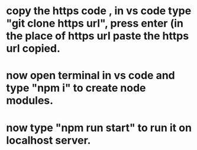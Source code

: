 # copy the https code , in vs code type "git clone https url", press enter (in the place of https url paste the https url copied.
# now open terminal in vs code and type "npm i" to create node modules.
# now type "npm run start" to run it on localhost server.
